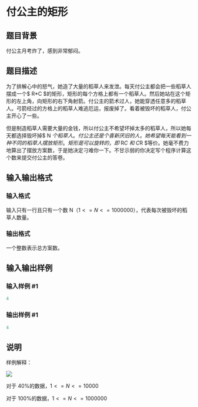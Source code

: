 # 付公主的矩形

## 题目背景

付公主月考炸了，感到非常郁闷。

## 题目描述

为了排解心中的怒气，她造了大量的稻草人来发泄。每天付公主都会把一些稻草人摆成一个$ R*C $的矩形，矩形的每个方格上都有一个稻草人。然后她站在这个矩形的左上角，向矩形的右下角射箭。付公主的箭术过人，她能穿透任意多的稻草人。弓箭经过的方格上的稻草人难逃厄运，报废掉了。看着被毁坏的稻草人，付公主开心了一些。

但是制造稻草人需要大量的金钱，所以付公主不希望坏掉太多的稻草人，所以她每天都选择毁坏掉$ N $个稻草人。付公主还是个喜新厌旧的人，她希望每天能看到一种不同的稻草人摆放矩形。矩形是可以旋转的，即$ R*C $和$ C*R $等价。她毫不费力地算出了摆放方案数，于是她决定刁难你一下。不甘示弱的你决定写个程序计算这个数来提交付公主的答卷。

## 输入输出格式

### 输入格式

输入只有一行且只有一个数 N（$1<=N<=1000000$），代表每次被毁坏的稻草人数量。

### 输出格式

一个整数表示总方案数。

## 输入输出样例

### 输入样例 #1

```cpp
4
```


### 输出样例 #1

```cpp
4
```


## 说明

样例解释：

![](https://cdn.luogu.com.cn/upload/pic/16262.png)

对于 40%的数据，$1 <= N <= 10000$

对于 100%的数据，$1 <= N <= 1000000$

